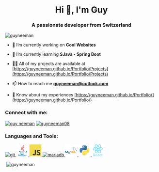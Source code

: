 <h1 align="center">Hi 👋, I'm Guy</h1>
<h3 align="center">A passionate developer from Switzerland</h3>

<p align="left"> <img src="https://komarev.com/ghpvc/?username=guyneeman&label=Profile%20views&color=0e75b6&style=flat" alt="guyneeman" /> </p>

- 🔭 I’m currently working on **Cool Websites**

- 🌱 I’m currently learning **SJava - Spring Boot**

- 👨‍💻 All of my projects are available at [https://guyneeman.github.io/Portfolio/Projects](https://guyneeman.github.io/Portfolio/Projects)

- 📫 How to reach me **guyneeman@outlook.com**

- 📄 Know about my experiences [https://guyneeman.github.io/Portfolio/](https://guyneeman.github.io/Portfolio/)

<h3 align="left">Connect with me:</h3>
<p align="left">
<a href="https://www.linkedin.com/in/guy-neeman-55017b257" target="blank"><img align="center" src="https://raw.githubusercontent.com/rahuldkjain/github-profile-readme-generator/master/src/images/icons/Social/linked-in-alt.svg" alt="guy neeman" height="30" width="40" /></a>
<a href="https://instagram.com/guyneeman08" target="blank"><img align="center" src="https://raw.githubusercontent.com/rahuldkjain/github-profile-readme-generator/master/src/images/icons/Social/instagram.svg" alt="guyneeman08" height="30" width="40" /></a>
</p>

<h3 align="left">Languages and Tools:</h3>
<p align="left"> <a href="https://git-scm.com/" target="_blank" rel="noreferrer"> <img src="https://www.vectorlogo.zone/logos/git-scm/git-scm-icon.svg" alt="git" width="40" height="40"/> </a> <a href="https://www.java.com" target="_blank" rel="noreferrer"> <img src="https://raw.githubusercontent.com/devicons/devicon/master/icons/java/java-original.svg" alt="java" width="40" height="40"/> </a> <a href="https://developer.mozilla.org/en-US/docs/Web/JavaScript" target="_blank" rel="noreferrer"> <img src="https://raw.githubusercontent.com/devicons/devicon/master/icons/javascript/javascript-original.svg" alt="javascript" width="40" height="40"/> </a> <a href="https://mariadb.org/" target="_blank" rel="noreferrer"> <img src="https://www.vectorlogo.zone/logos/mariadb/mariadb-icon.svg" alt="mariadb" width="40" height="40"/> </a> <a href="https://www.mysql.com/" target="_blank" rel="noreferrer"> <img src="https://raw.githubusercontent.com/devicons/devicon/master/icons/mysql/mysql-original-wordmark.svg" alt="mysql" width="40" height="40"/> </a> <a href="https://www.python.org" target="_blank" rel="noreferrer"> <img src="https://raw.githubusercontent.com/devicons/devicon/master/icons/python/python-original.svg" alt="python" width="40" height="40"/> </a> <a href="https://reactjs.org/" target="_blank" rel="noreferrer"> <img src="https://raw.githubusercontent.com/devicons/devicon/master/icons/react/react-original-wordmark.svg" alt="react" width="40" height="40"/> </a> </p>

<p>&nbsp;<img align="center" src="https://github-readme-stats.vercel.app/api?username=guyneeman&show_icons=true&locale=en" alt="guyneeman" /></p>

